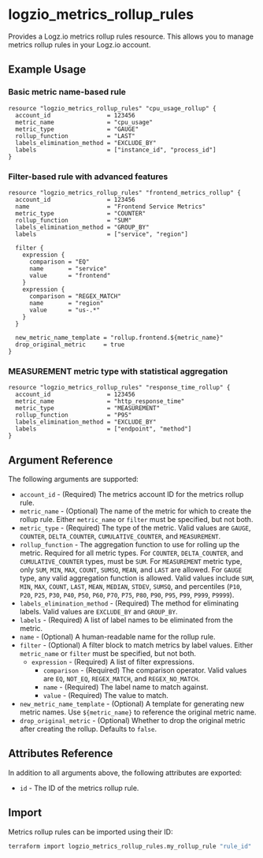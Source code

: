 # logzio_metrics_rollup_rules

Provides a Logz.io metrics rollup rules resource. This allows you to manage metrics rollup rules in your Logz.io account.

## Example Usage

### Basic metric name-based rule

```hcl
resource "logzio_metrics_rollup_rules" "cpu_usage_rollup" {
  account_id                = 123456
  metric_name               = "cpu_usage"
  metric_type               = "GAUGE"
  rollup_function           = "LAST"
  labels_elimination_method = "EXCLUDE_BY"
  labels                    = ["instance_id", "process_id"]
}
```

### Filter-based rule with advanced features

```hcl
resource "logzio_metrics_rollup_rules" "frontend_metrics_rollup" {
  account_id                = 123456
  name                      = "Frontend Service Metrics"
  metric_type               = "COUNTER"
  rollup_function           = "SUM"
  labels_elimination_method = "GROUP_BY"
  labels                    = ["service", "region"]
  
  filter {
    expression {
      comparison = "EQ"
      name       = "service"
      value      = "frontend"
    }
    expression {
      comparison = "REGEX_MATCH"
      name       = "region"
      value      = "us-.*"
    }
  }
  
  new_metric_name_template = "rollup.frontend.${metric_name}"
  drop_original_metric     = true
}
```

### MEASUREMENT metric type with statistical aggregation

```hcl
resource "logzio_metrics_rollup_rules" "response_time_rollup" {
  account_id                = 123456
  metric_name               = "http_response_time"
  metric_type               = "MEASUREMENT"
  rollup_function           = "P95"
  labels_elimination_method = "EXCLUDE_BY"
  labels                    = ["endpoint", "method"]
}
```

## Argument Reference

The following arguments are supported:

* `account_id` - (Required) The metrics account ID for the metrics rollup rule.
* `metric_name` - (Optional) The name of the metric for which to create the rollup rule. Either `metric_name` or `filter` must be specified, but not both.
* `metric_type` - (Required) The type of the metric. Valid values are `GAUGE`, `COUNTER`, `DELTA_COUNTER`, `CUMULATIVE_COUNTER`, and `MEASUREMENT`.
* `rollup_function` - The aggregation function to use for rolling up the metric. Required for all metric types. For `COUNTER`, `DELTA_COUNTER`, and `CUMULATIVE_COUNTER` types, must be `SUM`. For `MEASUREMENT` metric type, only `SUM`, `MIN`, `MAX`, `COUNT`, `SUMSQ`, `MEAN`, and `LAST` are allowed. For `GAUGE` type, any valid aggregation function is allowed. Valid values include `SUM`, `MIN`, `MAX`, `COUNT`, `LAST`, `MEAN`, `MEDIAN`, `STDEV`, `SUMSQ`, and percentiles (`P10`, `P20`, `P25`, `P30`, `P40`, `P50`, `P60`, `P70`, `P75`, `P80`, `P90`, `P95`, `P99`, `P999`, `P9999`).
* `labels_elimination_method` - (Required) The method for eliminating labels. Valid values are `EXCLUDE_BY` and `GROUP_BY`.
* `labels` - (Required) A list of label names to be eliminated from the metric.
* `name` - (Optional) A human-readable name for the rollup rule.
* `filter` - (Optional) A filter block to match metrics by label values. Either `metric_name` or `filter` must be specified, but not both.
  * `expression` - (Required) A list of filter expressions.
    * `comparison` - (Required) The comparison operator. Valid values are `EQ`, `NOT_EQ`, `REGEX_MATCH`, and `REGEX_NO_MATCH`.
    * `name` - (Required) The label name to match against.
    * `value` - (Required) The value to match.
* `new_metric_name_template` - (Optional) A template for generating new metric names. Use `${metric_name}` to reference the original metric name.
* `drop_original_metric` - (Optional) Whether to drop the original metric after creating the rollup. Defaults to `false`.

## Attributes Reference

In addition to all arguments above, the following attributes are exported:

* `id` - The ID of the metrics rollup rule.

## Import

Metrics rollup rules can be imported using their ID:

```bash
terraform import logzio_metrics_rollup_rules.my_rollup_rule "rule_id"
``` 